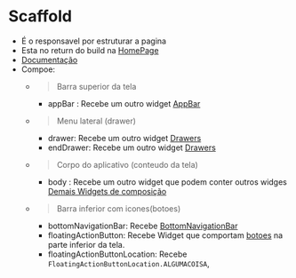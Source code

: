 # Scaffold
- É o responsavel por estruturar a pagina
- Esta no return do build na [HomePage](./HomePage.md)
- [Documentação](https://api.flutter.dev/flutter/material/Scaffold-class.html)
- Compoe:
    - >Barra superior da tela
        - appBar : Recebe um outro widget [AppBar](./AppBar.md)
    - >Menu lateral (drawer)
        - drawer: Recebe um outro widget [Drawers](../Widgets/Drawers.md)
        - endDrawer: Recebe um outro widget [Drawers](../Widgets/Drawers.md)
    - >Corpo do aplicativo (conteudo da tela)
        - body : Recebe um outro widget que podem conter outros widges [Demais Widgets de composição](../Widgets/WidgetGeral.md)
    - > Barra inferior com icones(botoes)
        - bottomNavigationBar: Recebe [BottomNavigationBar](../Widgets/WidgetGeral.md#bottomnavigationbar)
        - floatingActionButton: Recebe Widget que comportam [botoes](../Widgets/WidgetGeral.md#buttons) na parte inferior da tela.
        - floatingActionButtonLocation: Recebe ```FloatingActionButtonLocation.ALGUMACOISA```,